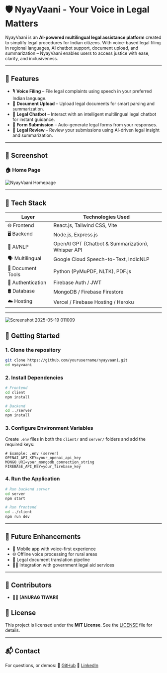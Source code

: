 
# 🛡️ NyayVaani - Your Voice in Legal Matters

NyayVaani is an **AI-powered multilingual legal assistance platform** created to simplify legal procedures for Indian citizens. With voice-based legal filing in regional languages, AI chatbot support, document upload, and summarization – NyayVaani enables users to access justice with ease, clarity, and inclusiveness.

---

## 📌 Features

- 🎙️ **Voice Filing** – File legal complaints using speech in your preferred Indian language.
- 📄 **Document Upload** – Upload legal documents for smart parsing and summarization.
- 🤖 **Legal Chatbot** – Interact with an intelligent multilingual legal chatbot for instant guidance.
- 📝 **Form Submission** – Auto-generate legal forms from your responses.
- 🧠 **Legal Review** – Review your submissions using AI-driven legal insight and summarization.

---

## 📸 Screenshot

### 🏠 Home Page

![NyayVaani Homepage](./assets/screenshots/homepage.png)

---

## 🧰 Tech Stack

| Layer            | Technologies Used                                      |
|------------------|--------------------------------------------------------|
| 🌐 Frontend      | React.js, Tailwind CSS, Vite                           |
| 🖥️ Backend       | Node.js, Express.js                                    |
| 🤖 AI/NLP         | OpenAI GPT (Chatbot & Summarization), Whisper API      |
| 🗣️ Multilingual   | Google Cloud Speech-to-Text, IndicNLP                  |
| 📃 Document Tools| Python (PyMuPDF, NLTK), PDF.js                         |
| 🔐 Authentication| Firebase Auth / JWT                                    |
| 🛢️ Database      | MongoDB / Firebase Firestore                           |
| ☁️ Hosting       | Vercel / Firebase Hosting / Heroku                     |

---
![Screenshot 2025-05-19 011009](https://github.com/user-attachments/assets/20d1e0a9-3bfd-4860-90ab-3ae1fa6104e0)


## 🚀 Getting Started

### 1. Clone the repository

```bash
git clone https://github.com/yourusername/nyayvaani.git
cd nyayvaani
````

### 2. Install Dependencies

```bash
# Frontend
cd client
npm install

# Backend
cd ../server
npm install
```

### 3. Configure Environment Variables

Create `.env` files in both the `client/` and `server/` folders and add the required keys:

```env
# Example: .env (server)
OPENAI_API_KEY=your_openai_api_key
MONGO_URI=your_mongodb_connection_string
FIREBASE_API_KEY=your_firebase_key
```

### 4. Run the Application

```bash
# Run backend server
cd server
npm start

# Run frontend
cd ../client
npm run dev
```

---

## 🔮 Future Enhancements

* 📱 Mobile app with voice-first experience
* 🌐 Offline voice processing for rural areas
* 🧾 Legal document translation pipeline
* 🧑‍⚖️ Integration with government legal aid services

---

## 🤝 Contributors

* 👨‍💻 **\[ANURAG TIWARI]** 

## 📜 License

This project is licensed under the **MIT License**.
See the [LICENSE](./LICENSE) file for details.

---

## 📬 Contact

For questions, or demos:
🔗 [GitHub](https://github.com/AnuragTiwari1508)
🔗 [LinkedIn](https://linkedin.com/in/anurag-tiwari-4b664627b)

```

